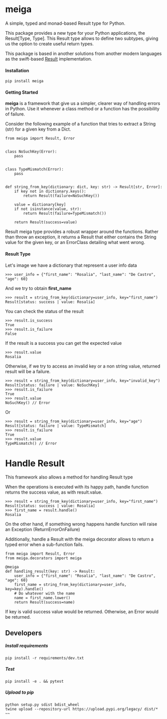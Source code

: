 meiga
=====

A simple, typed and monad-based Result type for Python.

This package provides a new type for your Python applications, the Result[Type, Type].
This Result type allows to define two subtypes, giving us the option to create useful return types.

This package is based in another solutions from another modern languages as the swift-based [Result](https://github.com/antitypical/Result) implementation.

#### Installation 

~~~
pip install meiga
~~~

#### Getting Started

**meiga** is a framework that give us a simpler, clearer way of handling errors in Python. Use it whenever a class method or a function has the possibility of failure. 

Consider the following example of a function that tries to extract a String (str) for a given key from a Dict.

~~~
from meiga import Result, Error


class NoSuchKey(Error):
    pass


class TypeMismatch(Error):
    pass


def string_from_key(dictionary: dict, key: str) -> Result[str, Error]:
    if key not in dictionary.keys():
        return Result(failure=NoSuchKey())

    value = dictionary[key]
    if not isinstance(value, str):
        return Result(failure=TypeMismatch())

    return Result(success=value)
~~~

Result meiga type provides a robust wrapper around the functions.
Rather than throw an exception, it returns a Result that either contains the String value for the given key, or an ErrorClass detailing what went wrong.

#### Result Type

Let's image we have a dictionary that represent a user info data

~~~
>>> user_info = {"first_name": "Rosalia", "last_name": "De Castro", "age": 60}
~~~

And we try to obtain **first_name** 

~~~
>>> result = string_from_key(dictionary=user_info, key="first_name")
Result[status: success | value: Rosalia]
~~~

You can check the status of the result

~~~
>>> result.is_success
True
>>> result.is_failure
False
~~~

If the result is a success you can get the expected value

~~~
>>> result.value
Rosalia 
~~~

Otherwise, if we try to access an invalid key or a non string value, returned result will be a failure.

~~~
>>> result = string_from_key(dictionary=user_info, key="invalid_key")
Result[status: failure | value: NoSuchKey]
>>> result.is_failure
True
>>> result.value
NoSuchKey() // Error 
~~~

Or

~~~
>>> result = string_from_key(dictionary=user_info, key="age")
Result[status: failure | value: TypeMismatch]
>>> result.is_failure
True
>>> result.value
TypeMismatch() // Error 
~~~

# Handle Result

This framework also allows a method for handling Result type

When the operations is executed with its happy path, handle function returns the success value, as with result.value.

~~~
>>> result = string_from_key(dictionary=user_info, key="first_name")
Result[status: success | value: Rosalia]
>>> first_name = result.handle()
Rosalia
~~~

On the other hand, if something wrong happens handle function will raise an Exception (ReturnErrorOnFailure)

Additionally, handle a Result with the meiga decorator allows to return a typed error when a sub-function fails.

~~~
from meiga import Result, Error
from meiga.decorators import meiga

@meiga
def handling_result(key: str) -> Result:
    user_info = {"first_name": "Rosalia", "last_name": "De Castro", "age": 60}
    first_name = string_from_key(dictionary=user_info, key=key).handle() 
    # Do whatever with the name
    name = first_name.lower()
    return Result(success=name)
~~~

If key is valid success value would be returned. Otherwise, an Error would be returned.


## Developers

##### Install requirements

~~~
pip install -r requirements/dev.txt
~~~

##### Test

~~~
pip install -e . && pytest
~~~

##### Upload to pip 

~~~
python setup.py sdist bdist_wheel
twine upload --repository-url https://upload.pypi.org/legacy/ dist/*
~~